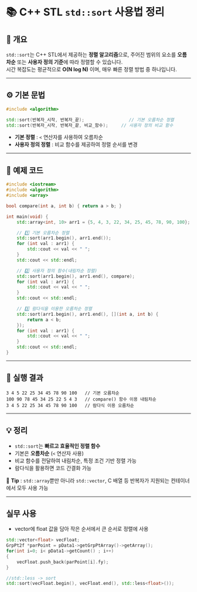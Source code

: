 # 📚 C++ STL `std::sort` 사용법 정리

## 🧩 개요

`std::sort`는 C++ STL에서 제공하는 **정렬 알고리즘**으로, 주어진 범위의 요소를 **오름차순** 또는 **사용자 정의 기준**에 따라 정렬할 수 있습니다.  
시간 복잡도는 평균적으로 **O(N log N)** 이며, 매우 빠른 정렬 방법 중 하나입니다.

---

## ⚙️ 기본 문법

```cpp
#include <algorithm>

std::sort(반복자_시작, 반복자_끝);                 // 기본 오름차순 정렬
std::sort(반복자_시작, 반복자_끝, 비교_함수);     // 사용자 정의 비교 함수
```

- **기본 정렬** : `<` 연산자를 사용하여 오름차순
- **사용자 정의 정렬** : 비교 함수를 제공하여 정렬 순서를 변경

---

## 📌 예제 코드

```cpp
#include <iostream>
#include <algorithm>
#include <array>

bool compare(int a, int b) { return a > b; }

int main(void) {
    std::array<int, 10> arr1 = {5, 4, 3, 22, 34, 25, 45, 78, 90, 100};

    // 1️⃣ 기본 오름차순 정렬
    std::sort(arr1.begin(), arr1.end());
    for (int val : arr1) {
        std::cout << val << " ";
    }
    std::cout << std::endl;

    // 2️⃣ 사용자 정의 함수(내림차순 정렬)
    std::sort(arr1.begin(), arr1.end(), compare);
    for (int val : arr1) {
        std::cout << val << " ";
    }
    std::cout << std::endl;

    // 3️⃣ 람다식을 이용한 오름차순 정렬
    std::sort(arr1.begin(), arr1.end(), [](int a, int b) {
        return a < b;
    });
    for (int val : arr1) {
        std::cout << val << " ";
    }
    std::cout << std::endl;
}
```

---

## 📝 실행 결과

```
3 4 5 22 25 34 45 78 90 100   // 기본 오름차순
100 90 78 45 34 25 22 5 4 3   // compare() 함수 이용 내림차순
3 4 5 22 25 34 45 78 90 100   // 람다식 이용 오름차순
```

---

## 💡 정리

- `std::sort`는 **빠르고 효율적인 정렬 함수**
- 기본은 **오름차순** (`<` 연산자 사용)
- 비교 함수를 전달하여 내림차순, 특정 조건 기반 정렬 가능
- 람다식을 활용하면 코드 간결화 가능


📌 **Tip** : `std::array`뿐만 아니라 `std::vector`, C 배열 등 반복자가 지원되는 컨테이너에서 모두 사용 가능

---

## 실무 사용
- vector에 float 값을 담아 작은 순서에서 큰 순서로 정렬에 사용
  
```cpp
std::vector<float> vecFloat;
GrpPt2f *parPoint = pData1->getGrpPtArray()->getArray();
for(int i=0; i< pData1->getCount() ; i++)
{
    vecFloat.push_back(parPoint[i].fy);
}

//std::less -> sort
std::sort(vecFloat.begin(), vecFloat.end(), std::less<float>());
```

